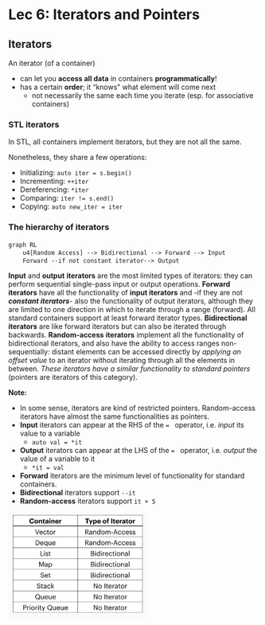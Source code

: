 # Lec 6: Iterators and Pointers

## Iterators

An iterator (of a container)

- can let you **access all data** in containers **programmatically**!
- has a certain **order**; it “knows” what element will come next
  - not necessarily the same each time you iterate (esp. for associative containers)

### STL iterators

In STL, all containers implement iterators, but they are not all the same.

Nonetheless, they share a few operations:

- Initializing: `auto iter = s.begin()`
- Incrementing: `++iter`
- Dereferencing: `*iter`
- Comparing: `iter != s.end()`
- Copying: `auto new_iter = iter`

### The hierarchy of iterators

```mermaid
graph RL
	u4[Random Access] --> Bidirectional --> Forward --> Input
	Forward --if not constant iterator--> Output 
```

**Input** and **output** **iterators** are the most limited types of iterators: they can perform sequential single-pass input or output operations.
**Forward** **iterators** have all the functionality of **input iterators** and -if they are not ***constant iterators***- also the functionality of output iterators, although they are limited to one direction in which to iterate through a range (forward). All standard containers support at least forward iterator types.
**Bidirectional** **iterators** are like forward iterators but can also be iterated through backwards.
**Random-access** **iterators** implement all the functionality of bidirectional iterators, and also have the ability to access ranges non-sequentially: distant elements can be accessed directly by *applying an offset value* to an iterator without iterating through all the elements in between. *These iterators have a similar functionality to standard pointers* (pointers are iterators of this category).



**Note:**

- In some sense, iterators are kind of restricted pointers. Random-access iterators have almost the same functionalities as pointers.
- **Input** iterators can appear at the RHS of the `= ` operator, i.e. *input* its value to a variable
  - `auto val = *it`
- **Output** iterators can appear at the LHS of the `= ` operator, i.e. *output* the value of a variable to it
  - `*it = val`
- **Forward** iterators are the minimum level of functionality for standard containers.
- **Bidirectional** iterators support `--it`
- **Random-access** iterators support `it + 5`

<img src="img/stl-iterator.png" alt="image-20240104160344988" style="zoom:33%;" />